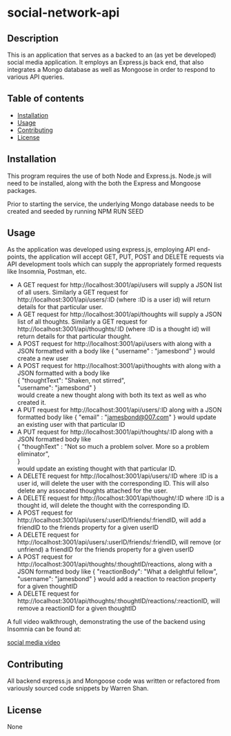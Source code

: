 # social-network-api

## Description
 This is an application that serves as a backed to an (as yet be developed) social media application. It employs an Express.js back end, that also integrates a Mongo database as well as Mongoose in order to respond to various API queries.

## Table of contents
  - [Installation](#installation)
  - [Usage](#usage)
  - [Contributing](#contributing)
  - [License](#license)

  ## Installation
This program requires the use of both Node and Express.js. Node.js will need to be installed, along with the both the Express and Mongoose packages.

Prior to starting the service, the underlying Mongo database needs to be created and seeded by running NPM RUN SEED

## Usage
As the application was developed using express.js, employing API end-points, the application will accept GET, PUT, POST and DELETE requests via API development tools which can supply the appropriately formed requests like Insomnia, Postman, etc.
- A GET request for http://localhost:3001/api/users will supply a JSON list of all users. Similarly a GET request for http://localhost:3001/api/users/:ID (where :ID is a user id) will return details for that particular user.
- A GET request for http://localhost:3001/api/thoughts will supply a JSON list of all thoughts. Similarly a GET request for http://localhost:3001/api/thoughts/:ID (where :ID is a thought id) will return details for that particular thought.
- A POST request for http://localhost:3001/api/users with along with a JSON formatted with a body like { "username" : "jamesbond" } would create a new user
- A POST request for http://localhost:3001/api/thoughts with along with a JSON formatted with a body like  
{
    "thoughtText": "Shaken, not stirred",  
    "username": "jamesbond"
}  
would create a new thought along with both its text as well as who created it.
- A PUT request for http://localhost:3001/api/users/:ID along with a JSON formatted body like { "email" : "jamesbond@007.com" } would update an existing user with that particular ID
- A PUT request for http://localhost:3001/api/thoughts/:ID along with a JSON formatted body like  
{
    "thoughText" : "Not so much a problem solver. More so a problem eliminator",  
}  
would update an existing thought with that particular ID.
- A DELETE request for http://localhost:3001/api/users/:ID where :ID is a user id, will delete the user with the corresponding ID. This will also delete any assocated thoughts attached for the user.
- A DELETE request for http://localhost:3001/api/thought/:ID where :ID is a thought id, will delete the thought with the corresponding ID.
- A POST request for http://localhost:3001/api/users/:userID/friends/:friendID, will add a friendID to the friends property for a given userID
- A DELETE request for http://localhost:3001/api/users/:userID/friends/:friendID, will remove (or unfriend) a friendID for the friends property for a given userID
- A POST request for http://localhost:3001/api/thoughts/:thoughtID/reactions, along with a JSON formatted body like
{
    "reactionBody": "What a delightful fellow",
    "username": "jamesbond"
}
would add a reaction to reaction property for a given thoughtID
- A DELETE request for http://localhost:3001/api/thoughts/:thoughtID/reactions/:reactionID, will remove a reactionID for a given thoughtID

A full video walkthrough, demonstrating the use of the backend using Insomnia can be found at:

[social media video](https://drive.google.com/file/d/11NwQlvdhOjJdLhi5RzkyKJu2YpqZIcIU/view?usp=sharing)

## Contributing
All backend express.js and Mongoose code was written or refactored from variously sourced code snippets by Warren Shan.
  
## License
None
